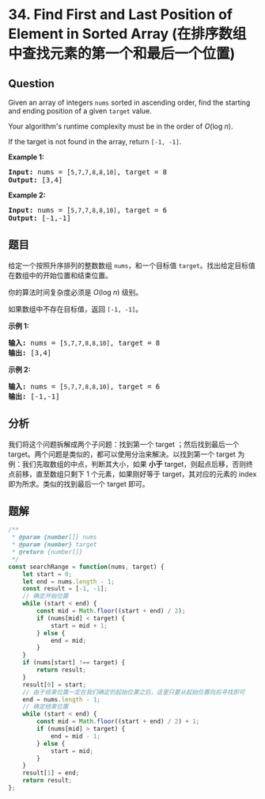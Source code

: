 # 34. Find First and Last Position of Element in Sorted Array (在排序数组中查找元素的第一个和最后一个位置)

## Question

Given an array of integers `nums` sorted in ascending order, find the starting and ending position of a given `target` value.

Your algorithm's runtime complexity must be in the order of _O_(log _n_).

If the target is not found in the array, return `[-1, -1]`.

**Example 1:**

<pre><strong>Input:</strong> nums = [<code>5,7,7,8,8,10]</code>, target = 8
<strong>Output:</strong> [3,4]</pre>

**Example 2:**

<pre><strong>Input:</strong> nums = [<code>5,7,7,8,8,10]</code>, target = 6
<strong>Output:</strong> [-1,-1]</pre>

## 题目

给定一个按照升序排列的整数数组 `nums`，和一个目标值 `target`。找出给定目标值在数组中的开始位置和结束位置。

你的算法时间复杂度必须是 _O_(log _n_) 级别。

如果数组中不存在目标值，返回 `[-1, -1]`。

**示例 1:**

<pre><strong>输入:</strong> nums = [<code>5,7,7,8,8,10]</code>, target = 8
<strong>输出:</strong> [3,4]</pre>

**示例 2:**

<pre><strong>输入:</strong> nums = [<code>5,7,7,8,8,10]</code>, target = 6
<strong>输出:</strong> [-1,-1]</pre>

## 分析

我们将这个问题拆解成两个子问题：找到第一个 target ；然后找到最后一个 target。两个问题是类似的，都可以使用分治来解决。以找到第一个 target 为例：我们先取数组的中点，判断其大小，如果 **小于** target，则起点后移，否则终点前移，直至数组只剩下 1 个元素，如果刚好等于 target，其对应的元素的 index 即为所求。类似的找到最后一个 target 即可。

## 题解

```javascript
/**
 * @param {number[]} nums
 * @param {number} target
 * @return {number[]}
 */
const searchRange = function(nums, target) {
    let start = 0;
    let end = nums.length - 1;
    const result = [-1, -1];
    // 确定开始位置
    while (start < end) {
        const mid = Math.floor((start + end) / 2);
        if (nums[mid] < target) {
            start = mid + 1;
        } else {
            end = mid;
        }
    }
    if (nums[start] !== target) {
        return result;
    }
    result[0] = start;
    // 由于结束位置一定在我们确定的起始位置之后，这里只要从起始位置向后寻找即可
    end = nums.length - 1;
    // 确定结束位置
    while (start < end) {
        const mid = Math.floor((start + end) / 2) + 1;
        if (nums[mid] > target) {
            end = mid - 1;
        } else {
            start = mid;
        }
    }
    result[1] = end;
    return result;
};
```
